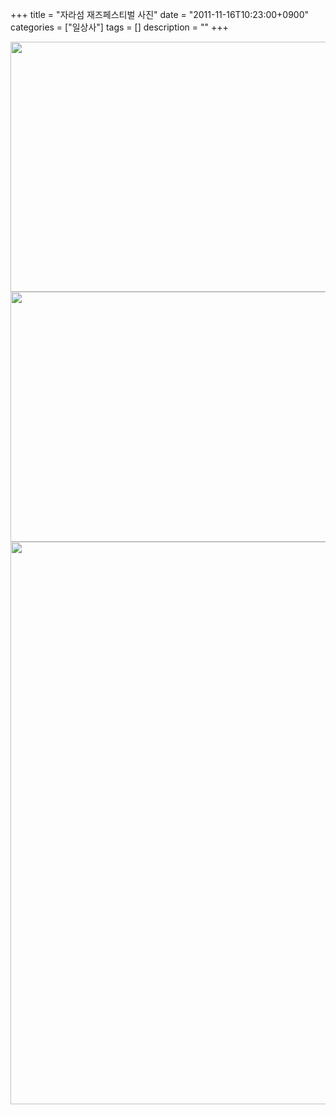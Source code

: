 +++
title = "자라섬 재즈페스티벌 사진"
date = "2011-11-16T10:23:00+0900"
categories = ["일상사"]
tags = []
description = ""
+++
<span class="copyright_entry" style="display:block;" title="자라섬 재즈페스티벌 사진@@**@@http://shed.egloos.com/3767356"></span>
<div style="text-align:center">
 <img class="image_mid" border="0" onmouseover="this.style.cursor='pointer'" alt="" src="/attachment/3767356_1.jpg" width="600" height="400" onclick="Control.Modal.openDialog(this, event, 'http://pds24.egloos.com/pds/201111/16/82/a0003782_4ec31060f3789.jpg', 2112, 1408);">
</div>
<div style="text-align:center">
 <img class="image_mid" border="0" onmouseover="this.style.cursor='pointer'" alt="" src="/attachment/3767356_2.jpg" width="600" height="400" onclick="Control.Modal.openDialog(this, event, 'http://pds22.egloos.com/pds/201111/16/82/a0003782_4ec3106ecbd20.jpg', 2112, 1408);">
</div>
<div style="text-align:center">
 <img class="image_mid" border="0" onmouseover="this.style.cursor='pointer'" alt="" src="/attachment/3767356_3.jpg" width="600" height="900" onclick="Control.Modal.openDialog(this, event, 'http://pds24.egloos.com/pds/201111/16/82/a0003782_4ec310789d53f.jpg', 1408, 2112);">
</div> 
<!--
       <rdf:RDF xmlns:rdf="http://www.w3.org/1999/02/22-rdf-syntax-ns#"
		    xmlns:dc="http://purl.org/dc/elements/1.1/"
		    xmlns:trackback="http://madskills.com/public/xml/rss/module/trackback/">
       <rdf:Description
	        rdf:about="http://shed.egloos.com/3767356"
	        dc:identifier="http://shed.egloos.com/3767356"
	        dc:title="자라섬 재즈페스티벌 사진"
	        trackback:ping="http://shed.egloos.com/tb/3767356"/>
       </rdf:RDF>
       -->

<ul></ul>